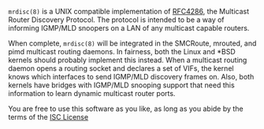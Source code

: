 `mrdisc(8)` is a UNIX compatible implementation of [RFC4286][], the
Multicast Router Discovery Protocol.  The protocol is intended to be a
way of informing IGMP/MLD snoopers on a LAN of any multicast capable
routers.

When complete, `mrdisc(8)` will be integrated in the SMCRoute, mrouted,
and pimd multicast routing daemons.  In fairness, both the Linux and
*BSD kernels should probably implement this instead.  When a multicast
routing daemon opens a routing socket and declares a set of VIFs, the
kernel knows which interfaces to send IGMP/MLD discovery frames on.
Also, both kernels have bridges with IGMP/MLD snooping support that
need this information to learn dynamic multicast router ports.

You are free to use this software as you like, as long as you abide by
the terms of the [ISC License][]

[RFC4286]: https://tools.ietf.org/html/rfc4286
[ISC License]: https://en.wikipedia.org/wiki/ISC_license
